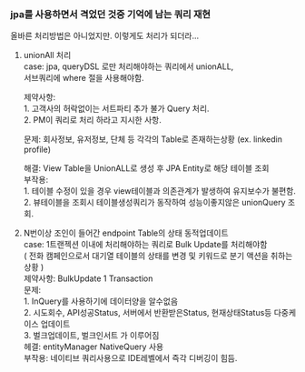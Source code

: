 
### **jpa를 사용하면서 격었던 것중 기억에 남는 쿼리 재현**  
올바른 처리방법은 아니었지만. 이렇게도 처리가 되더라...  

1. unionAll 처리  
    case: jpa, queryDSL 로만 처리해야하는 쿼리에서 unionALL,  
        서브쿼리에 where 절을 사용해야함.  

    제약사항:   
        1. 고객사의 허락없이는 서트파티 추가 불가 Query 처리.    
        2. PM이 쿼리로 처리 하라고 지시한 사항.    

    문제: 회사정보, 유저정보, 단체 등 각각의 Table로 존재하는상황 (ex. linkedin profile)   

    해결: View Table을 UnionALL로 생성 후 JPA Entity로 해당 테이블 조회   
    부작용:    
        1. 테이블 수정이 있을 경우 view테이블과 의존관계가 발생하여 유지보수가 불편함.   
        2. 뷰테이블을 조회시 테이블생성쿼리가 동작하여 성능이좋지않은 unionQuery 조회.    

2.  N번이상 조인이 들어간 endpoint Table의 상태 동적업데이트  
    case: 1트랜젝션 이내에 처리해야하는 쿼리로 Bulk Update를 처리해야함   
         ( 전화 캠페인으로서 대기열 테이블의 상태를 변경 및 키워드로 분기 액션을 취하는상황 )  
    제약사항: BulkUpdate 1 Transaction    
    문제:   
         1. InQuery를 사용하기에 데이터양을 알수없음       
         2. 시도회수, API성공Status, 서버에서 반환받은Status, 현재상태Status등 다중케이스 업데이트      
         3. 벌크업데이트, 벌크인서트 가 이루어짐  
    헤결: entityManager NativeQuery 사용   
    부작용: 네이티브 쿼리사용으로 IDE레벨에서 즉각 디버깅이 힘듬.   
